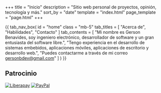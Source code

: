 +++
title = "Inicio"
description = "Sitio web personal de proyectos, opinión, tecnología y más."
sort_by = "date"
template = "index.html"
page_template = "page.html"
+++


{{ tab_nav_box(
        id = "home"
        class = "mb-5"
        tab_titles = [
            "Acerca de",
            "Habilidades",
            "Contacto"
        ]
        tab_contents = [
            "Mi nombre es Gerson Benavides, soy ingeniero electrónico, desarrollador de software y un gran entusiasta del software libre.",
            "Tengo experiencia en el desarrollo de sistemas embebidos, aplicaciones móviles, aplicaciones de escritorio y desarrollo web.",
            "Puedes contactarme a través de mi correo gersonbdev@gmail.com"
        ]
    )
}}

## Patrocinio

[![Liberapay](https://img.shields.io/badge/Financia%20mi%20trabajo-F6C915?style=flat&logo=liberapay&logoColor=ffffff "Finance my work")](https://liberapay.com/gersonbenavides/donate)  [![PayPal](https://img.shields.io/badge/Realiza%20una%20donación-00457C?style=flat&logo=paypal "Make a donation")](https://paypal.me/gersonbdev?country.x=CO&locale.x=es_XC)



